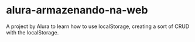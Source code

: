# alura-armazenando-na-web

A project by Alura to learn how to use localStorage, creating a sort of CRUD with the localStorage.

